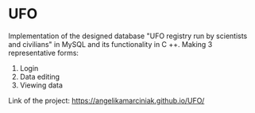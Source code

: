 # UFO
Implementation of the designed database "UFO registry run by scientists and civilians" in MySQL and its functionality in C ++. 
Making 3 representative forms: 
1. Login 
2. Data editing 
3. Viewing data

Link of the project: https://angelikamarciniak.github.io/UFO/
